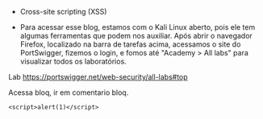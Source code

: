 * Cross-site scripting (XSS)

- Para acessar esse blog, estamos com o Kali Linux aberto, pois ele tem algumas ferramentas que podem nos auxiliar. Após abrir o navegador Firefox, localizado na barra de tarefas acima, acessamos o site do PortSwigger, fizemos o login, e fomos até "Academy > All labs" para visualizar todos os laboratórios.

Lab https://portswigger.net/web-security/all-labs#top


Acessa bloq, ir em comentario bloq.

````
<script>alert(1)</script>
````
